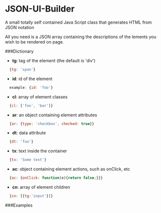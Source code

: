 JSON-UI-Builder
===============

A small totally self contained Java Script class that generates HTML from JSON notation

All you need is a JSON array containing the descriptions of the lements you wish to be rendered on page.

###Dictionary
- **tg**: tag of the element (the default is 'div')
```js
  {tg: 'span'}
```
- **id**: id of the element
```js
  example: {id: 'foo'}
```
- **cl**: array of element classes
```js
  {cl: ['foo', 'bar']}
```
- **ar**: an object containing element attributes
```js
  {ar: {type: 'checkbox', checked: true}}
```
- **dt**: data attribute
```js
  {dt: 'foo'}
```
- **tx**: text inside the container
```js
  {tx: 'Some text'}
```
- **ac**: object containing element actions, such as onClick, etc
```js
  {ac: {onClick: function(e){return false;}}}
```
- **cn**: array of element children
```js
  {cn: [{tg:'input'}]}
```

###Examples

